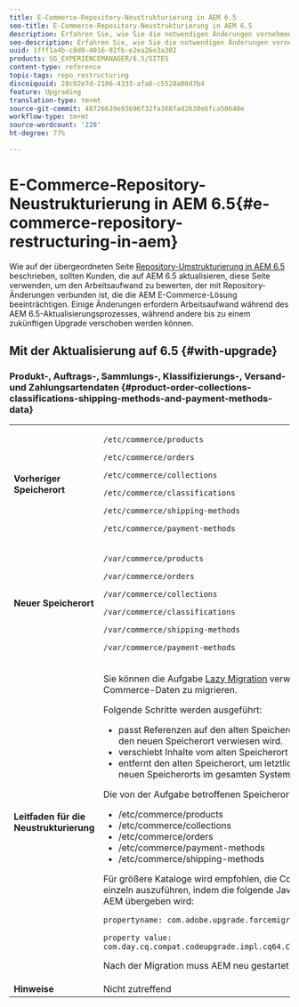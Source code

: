 ```yaml
---
title: E-Commerce-Repository-Neustrukturierung in AEM 6.5
seo-title: E-Commerce-Repository-Neustrukturierung in AEM 6.5
description: Erfahren Sie, wie Sie die notwendigen Änderungen vornehmen können, um in AEM 6.5 für E-Commerce zur neuen Repository-Struktur zu migrieren.
seo-description: Erfahren Sie, wie Sie die notwendigen Änderungen vornehmen können, um in AEM 6.5 für E-Commerce zur neuen Repository-Struktur zu migrieren.
uuid: 1fff1a4b-c8d0-4016-92fb-e2ea26e3a302
products: SG_EXPERIENCEMANAGER/6.5/SITES
content-type: reference
topic-tags: repo_restructuring
discoiquuid: 28c92e7d-2106-4333-afa6-c5528a00d7b4
feature: Upgrading
translation-type: tm+mt
source-git-commit: 48726639e93696f32fa368fad2630e6fca50640e
workflow-type: tm+mt
source-wordcount: '228'
ht-degree: 77%

---
```



# E-Commerce-Repository-Neustrukturierung in AEM 6.5{#e-commerce-repository-restructuring-in-aem}

Wie auf der übergeordneten Seite [Repository-Umstrukturierung in AEM 6.5](/help/sites-deploying/repository-restructuring.md) beschrieben, sollten Kunden, die auf AEM 6.5 aktualisieren, diese Seite verwenden, um den Arbeitsaufwand zu bewerten, der mit Repository-Änderungen verbunden ist, die die AEM E-Commerce-Lösung beeinträchtigen. Einige Änderungen erfordern Arbeitsaufwand während des AEM 6.5-Aktualisierungsprozesses, während andere bis zu einem zukünftigen Upgrade verschoben werden können.

## Mit der Aktualisierung auf 6.5 {#with-upgrade}

### Produkt-, Auftrags-, Sammlungs-, Klassifizierungs-, Versand- und Zahlungsartendaten {#product-order-collections-classifications-shipping-methods-and-payment-methods-data}

<table>
 <tbody>
  <tr>
   <td><strong>Vorheriger Speicherort</strong></td>
   <td><p><code>/etc/commerce/products</code></p> <p><code>/etc/commerce/orders</code></p> <p><code>/etc/commerce/collections</code></p> <p><code>/etc/commerce/classifications</code></p> <p><code>/etc/commerce/shipping-methods</code></p> <p><code>/etc/commerce/payment-methods</code></p> </td>
  </tr>
  <tr>
   <td><strong>Neuer Speicherort</strong></td>
   <td><p><code>/var/commerce/products</code></p> <p><code>/var/commerce/orders</code></p> <p><code>/var/commerce/collections</code></p> <p><code>/var/commerce/classifications</code></p> <p><code>/var/commerce/shipping-methods</code></p> <p><code>/var/commerce/payment-methods</code></p> </td>
  </tr>
  <tr>
   <td><strong>Leitfaden für die Neustrukturierung</strong></td>
   <td><p>Sie können die Aufgabe <a href="/help/sites-deploying/lazy-content-migration.md" target="_blank">Lazy Migration</a> verwenden, um E-Commerce-Daten zu migrieren.</p> <p>Folgende Schritte werden ausgeführt:</p>
    <ul>
     <li>passt Referenzen auf den alten Speicherort so an, dass nur auf den neuen Speicherort verwiesen wird.</li>
     <li>verschiebt Inhalte vom alten Speicherort an den neuen Speicherort</li>
     <li>entfernt den alten Speicherort, um letztlich die Verwendung des neuen Speicherorts im gesamten System zu aktivieren</li>
    </ul> <p>Die von der Aufgabe betroffenen Speicherorte:</p>
    <ul>
     <li>/etc/commerce/products</li>
     <li>/etc/commerce/collections<br /> </li>
     <li>/etc/commerce/orders<br /> </li>
     <li>/etc/commerce/payment-methods<br /> </li>
     <li>/etc/commerce/shipping-methods<br /> </li>
    </ul> <p>Für größere Kataloge wird empfohlen, die Commerce-Migration einzeln auszuführen, indem die folgende Java-Systemeigenschaft an AEM übergeben wird:</p> <p><code>propertyname: com.adobe.upgrade.forcemigration</code></p> <p><code>property value: com.day.cq.compat.codeupgrade.impl.cq64.CQ64CommerceMigrationTask</code></p> <p>Nach der Migration muss AEM neu gestartet werden.</p> </td>
  </tr>
  <tr>
   <td><strong>Hinweise</strong></td>
   <td>Nicht zutreffend<br /> </td>
  </tr>
 </tbody>
</table>

